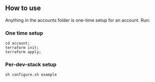 ## How to use

Anything in the accounts folder is one-time setup for an account. Run:

### One time setup
```
cd account;
terraform init;
terraform apply;
```

### Per-dev-stack setup
```
sh configure.sh example
```

